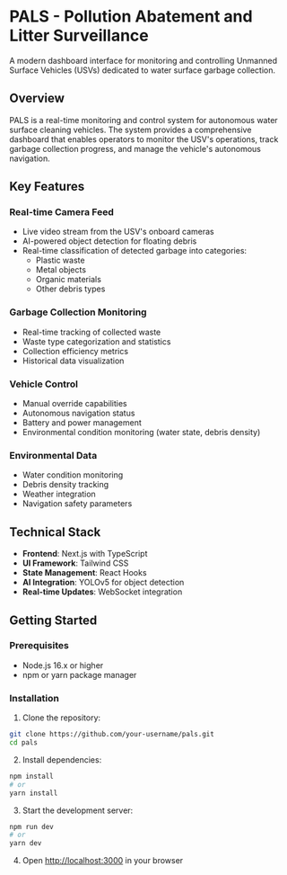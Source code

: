 # PALS - Pollution Abatement and Litter Surveillance

A modern dashboard interface for monitoring and controlling Unmanned Surface Vehicles (USVs) dedicated to water surface garbage collection.

## Overview

PALS is a real-time monitoring and control system for autonomous water surface cleaning vehicles. The system provides a comprehensive dashboard that enables operators to monitor the USV's operations, track garbage collection progress, and manage the vehicle's autonomous navigation.

## Key Features

### Real-time Camera Feed
- Live video stream from the USV's onboard cameras
- AI-powered object detection for floating debris
- Real-time classification of detected garbage into categories:
  - Plastic waste
  - Metal objects
  - Organic materials
  - Other debris types

### Garbage Collection Monitoring
- Real-time tracking of collected waste
- Waste type categorization and statistics
- Collection efficiency metrics
- Historical data visualization

### Vehicle Control
- Manual override capabilities
- Autonomous navigation status
- Battery and power management
- Environmental condition monitoring (water state, debris density)

### Environmental Data
- Water condition monitoring
- Debris density tracking
- Weather integration
- Navigation safety parameters

## Technical Stack

- **Frontend**: Next.js with TypeScript
- **UI Framework**: Tailwind CSS
- **State Management**: React Hooks
- **AI Integration**: YOLOv5 for object detection
- **Real-time Updates**: WebSocket integration

## Getting Started

### Prerequisites
- Node.js 16.x or higher
- npm or yarn package manager

### Installation

1. Clone the repository:
```bash
git clone https://github.com/your-username/pals.git
cd pals
```

2. Install dependencies:
```bash
npm install
# or
yarn install
```

3. Start the development server:
```bash
npm run dev
# or
yarn dev
```

4. Open [http://localhost:3000](http://localhost:3000) in your browser
